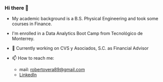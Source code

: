 ### Hi there 👋

<!--
**veraroberto/veraroberto** is a ✨ _special_ ✨ repository because its `README.md` (this file) appears on your GitHub profile. -->
- My academic background is a B.S. Physical Engineering and took some courses in Finance.
- I'm enrolled in a Data Analytics Boot Camp from Tecnológico de Monterrey.
- 🔭 Currently working on CVS y Asociados, S.C. as Financial Advisor


- 📫 How to reach me:
  - mail: robertovera89@gmail.com
  - [LinkedIn](https://www.linkedin.com/in/roberto-vera-cuellar/)

